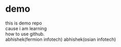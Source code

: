 # demo
this is demo repo 
<br>
cause i am learning
<br>
how to use github.
<br>
abhishek(fermion infotech)
abhishek(osian infotech)
